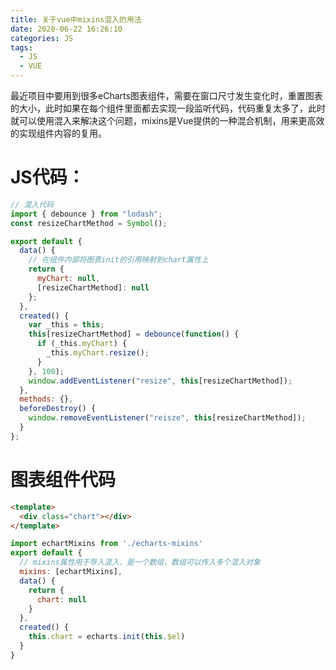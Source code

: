 ```yaml
---
title: 关于vue中mixins混入的用法
date: 2020-06-22 16:26:10
categories: JS
tags:
  - JS  
  - VUE
---
```


最近项目中要用到很多eCharts图表组件，需要在窗口尺寸发生变化时，重置图表的大小，此时如果在每个组件里面都去实现一段监听代码，代码重复太多了，此时就可以使用混入来解决这个问题，mixins是Vue提供的一种混合机制，用来更高效的实现组件内容的复用。


# JS代码：
``` javascript
// 混入代码
import { debounce } from "lodash";
const resizeChartMethod = Symbol();

export default {
  data() {
    // 在组件内部将图表init的引用映射到chart属性上
    return {
      myChart: null,
      [resizeChartMethod]: null
    };
  },
  created() {
    var _this = this;
    this[resizeChartMethod] = debounce(function() {
      if (_this.myChart) {
        _this.myChart.resize();
      }
    }, 100);
    window.addEventListener("resize", this[resizeChartMethod]);
  },
  methods: {},
  beforeDestroy() {
    window.removeEventListener("reisze", this[resizeChartMethod]);
  }
};
```
<!-- more -->
# 图表组件代码
``` html
<template>
  <div class="chart"></div>
</template>
```
``` javascript
import echartMixins from './echarts-mixins'
export default {
  // mixins属性用于导入混入，是一个数组，数组可以传入多个混入对象
  mixins: [echartMixins],
  data() {
    return {
      chart: null
    }
  },
  created() {
    this.chart = echarts.init(this.$el)
  }
}
```
